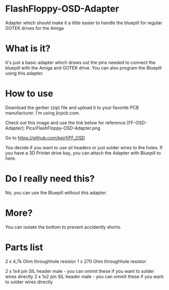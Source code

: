 # FlashFloppy-OSD-Adapter
 Adapter which should make it a little easier to handle the bluepill for regular GOTEK drives for the Amiga
 
# What is it?
It's just a basic adapter which draws out the pins needed to connect the bluepill with the Amiga and GOTEK drive.
You can also program the Bluepill using this adapter. 
 
# How to use
Download the gerber (zip) file and upload it to your favorite PCB manufacturer. I'm using jlcpcb.com.

Check out this image and use the link below for reference
[FF-OSD-Adapter]: Pics/FlashFloppy-OSD-Adapter.png

Go to https://github.com/keirf/FF_OSD 

You decide if you want to use sil headers or just solder wires to the holes.
If you have a 3D Printet drive bay, you can attach the Adapter with Bluepill to here.

# Do I really need this?
No, you can use the Bluepill without this adapter.

# More?
You can isolate the bottom to prevent accidently shorts.

# Parts list
2 x 4,7k Ohm throughhole resistor
1 x 270  Ohm throughhole resistor

2 x 1x4 pin SIL header male - you can ommit these if you want to solder wires directly
2 x 1x2 pin SIL header male - you can ommit these if you want to solder wires directly


